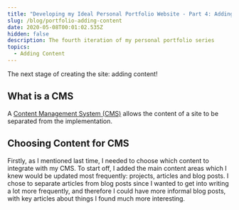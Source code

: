 ```yaml
---
title: "Developing my Ideal Personal Portfolio Website - Part 4: Adding Content"
slug: /blog/portfolio-adding-content
date: 2020-05-08T00:01:02.535Z
hidden: false
description: The fourth iteration of my personal portfolio series
topics:
  - Adding Content
---
```

The next stage of creating the site: adding content! 

## What is a CMS

A [Content Management System (CMS)](https://en.wikipedia.org/wiki/Content_management_system) allows the content of a site to be separated from the implementation. 

## Choosing Content for CMS

Firstly, as I mentioned last time, I needed to choose which content to integrate with my CMS. To start off, I added the main content areas which I knew would be updated most frequently: projects, articles and blog posts. I chose to separate articles from blog posts since I wanted to get into writing a lot more frequently, and therefore I could have more informal blog posts, with key articles about things I found much more interesting. 

